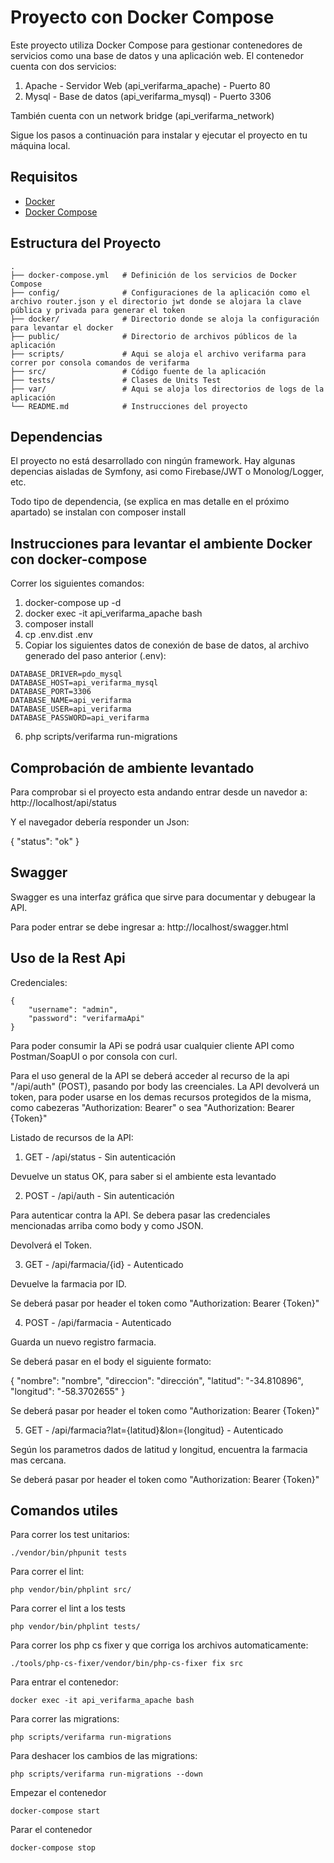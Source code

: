 # Proyecto con Docker Compose

Este proyecto utiliza Docker Compose para gestionar contenedores de servicios como una base de datos y una aplicación web. 
El contenedor cuenta con dos servicios: 
1) Apache - Servidor Web (api_verifarma_apache) - Puerto 80
2) Mysql - Base de datos (api_verifarma_mysql) - Puerto 3306

También cuenta con un network bridge (api_verifarma_network)

Sigue los pasos a continuación para instalar y ejecutar el proyecto en tu máquina local.

## Requisitos

- [Docker](https://www.docker.com/get-started)
- [Docker Compose](https://docs.docker.com/compose/install/)

## Estructura del Proyecto

```plaintext
.
├── docker-compose.yml   # Definición de los servicios de Docker Compose
├── config/              # Configuraciones de la aplicación como el archivo router.json y el directorio jwt donde se alojara la clave pública y privada para generar el token
├── docker/              # Directorio donde se aloja la configuración para levantar el docker
├── public/              # Directorio de archivos públicos de la aplicación
├── scripts/             # Aqui se aloja el archivo verifarma para correr por consola comandos de verifarma
├── src/                 # Código fuente de la aplicación
├── tests/               # Clases de Units Test
├── var/                 # Aqui se aloja los directorios de logs de la aplicación
└── README.md            # Instrucciones del proyecto
```
## Dependencias
El proyecto no está desarrollado con ningún framework. Hay algunas depencias aisladas de Symfony, asi como Firebase/JWT o Monolog/Logger, etc. 

Todo tipo de dependencia, (se explica en mas detalle en el próximo apartado) se instalan con composer install

## Instrucciones para levantar el ambiente Docker con docker-compose

Correr los siguientes comandos:

1) docker-compose up -d
2) docker exec -it api_verifarma_apache bash
3) composer install
4) cp .env.dist .env
5) Copiar los siguientes datos de conexión de base de datos, al archivo generado del paso anterior (.env):
```plaintext
DATABASE_DRIVER=pdo_mysql
DATABASE_HOST=api_verifarma_mysql
DATABASE_PORT=3306
DATABASE_NAME=api_verifarma
DATABASE_USER=api_verifarma
DATABASE_PASSWORD=api_verifarma
```
6) php scripts/verifarma run-migrations

## Comprobación de ambiente levantado

Para comprobar si el proyecto esta andando entrar desde un navedor a: http://localhost/api/status

Y el navegador debería responder un Json: 

{
  "status": "ok"
}

## Swagger 

Swagger es una interfaz gráfica que sirve para documentar y debugear la API.

Para poder entrar se debe ingresar a: http://localhost/swagger.html

## Uso de la Rest Api

Credenciales:
```plaintext
{
    "username": "admin",
    "password": "verifarmaApi"
}
```
Para poder consumir la APi se podrá usar cualquier cliente API como Postman/SoapUI o por consola con curl.

Para el uso general de la API se deberá acceder al recurso de la api "/api/auth" (POST), pasando por body las creenciales.
La API devolverá un token, para poder usarse en los demas recursos protegidos de la misma, como cabezeras "Authorization: Bearer" o sea "Authorization: Bearer {Token}"

Listado de recursos de la API:

1) GET - /api/status - Sin autenticación

Devuelve un status OK, para saber si el ambiente esta levantado

2) POST - /api/auth - Sin autenticación

Para autenticar contra la API. Se debera pasar las credenciales mencionadas arriba como body y como JSON.

Devolverá el Token.

3) GET - /api/farmacia/{id} - Autenticado

Devuelve la farmacia por ID. 

Se deberá pasar por header el token como "Authorization: Bearer {Token}"

4) POST - /api/farmacia - Autenticado

Guarda un nuevo registro farmacia. 

Se deberá pasar en el body el siguiente formato:

{
    "nombre": "nombre",
    "direccion": "dirección",
    "latitud": "-34.810896",
    "longitud": "-58.3702655"
}

Se deberá pasar por header el token como "Authorization: Bearer {Token}"

5) GET - /api/farmacia?lat={latitud}&lon={longitud} - Autenticado

Según los parametros dados de latitud y longitud, encuentra la farmacia mas cercana.

Se deberá pasar por header el token como "Authorization: Bearer {Token}"

## Comandos utiles
Para correr los test unitarios:
```plaintext
./vendor/bin/phpunit tests
```
Para correr el lint:
```plaintext
php vendor/bin/phplint src/
```
Para correr el lint a los tests
```plaintext
php vendor/bin/phplint tests/
```
Para correr los php cs fixer y que corriga los archivos automaticamente:
```plaintext
./tools/php-cs-fixer/vendor/bin/php-cs-fixer fix src
```
Para entrar el contenedor:
```plaintext
docker exec -it api_verifarma_apache bash
```
Para correr las migrations:
```plaintext
php scripts/verifarma run-migrations
```
Para deshacer los cambios de las migrations:
```plaintext
php scripts/verifarma run-migrations --down
```
Empezar el contenedor
```plaintext
docker-compose start
```
Parar el contenedor
```plaintext
docker-compose stop
```
